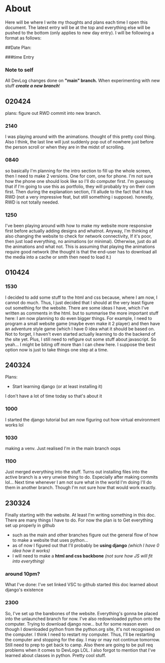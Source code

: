 # About
Here will be where I write my thoughts and plans each time I open this document. 
The latest entry will be at the top and everything else will be pushed to the bottom (only applies to new day entry).
I will be following a format as follows:

##Date
Plan:

###time
Entry

### Note to self
All DevLog changes done on **"main" branch.**
When experimenting with new stuff **_create a new branch_**!

## 020424
plans:
figure out RWD
commit into new branch.

### 2140
I was playing around with the animations. thought of this pretty cool thing. 
Also I think, the last line will just suddenly pop out of nowhere just before the person scroll or when they are in the midst of scrolling.
 

### 0840
so basically I'm planning for the intro section to fill up the whole screen, then I need to make 2 versions. One for com, one for phone. I'm not sure how the phone one should look like so I'll do computer first. I'm guessing that if I'm going to use this as portfolio, they will probably try on their com first. Then during the explanation section, I'll allude to the fact that it has RWD (not a very impressive feat, but still something i suppose). honestly, RWD is not totally needed. 

### 1250
I've been playing around with how to make my website more responsive first before actually adding designs and whatnot. 
Anyway, I'm thinking of also changing the website to check for network connectivity, If it's poor, then just load everything, no animations (or minimal). 
Otherwise, just do all the animations and what not. 
This is assuming that playing the animations require good network 
(the thought is that the end-user has to download all the media into a cache or smth then need to load it.)


## 010424
### 1530
I decided to add some stuff to the html and css because, where I am now, I cannot do much. Thus, I just decided that I should at the very least figure out something for the website. There are some ideas I have, which I've written as comments in the html. but to summarise the more important stuff here: I am now planning to do even bigger things. For example, I need to program a small website game (maybe even make it 2 player) and then have an adventure style game (which I have 0 idea what it should be based on. Not to forget, I haven't even started actually learning to do the backend of the site yet. Plus, I still need to refigure out some stuff about javascript. So yeah... I might be biting off more than I can chew here. I suppose the best option now is just to take things one step at a time. 

## 240324
Plans: 
- Start learning django (or at least installing it)

I don't have a lot of time today so that's about it
### 1000
I started the django tutorial but am now figuring out how virtual environment works lol
### 1030
making a venv. Just realised I'm in the main branch oops
### 1100
Just merged everything into the stuff. 
Turns out installing files into the active branch is a very unwise thing to do. Especially after making commits lol... 
Next time whenever I am not sure what in the world I'm doing I'll do them in another branch. Though I'm not sure how that would work exactly. 

## 230324
Finally starting with the website. At least I'm writing something in this doc. There are many things I have to do. For now the plan is to
Get everything set up properly in github
- such as the main and other branches
figure out the general flow of how to make a website that uses python...
- as of now I figured out that I'll probably be **using django** *(which I have 0 idea how it works)*
- I will need to make a **html and css backbone** *(not sure how JS will fit into everything)*

### around 10pm?
What I've done:
I've set linked VSC to github
started this doc
learned about django's existence

### 2300
So, I've set up the barebones of the website. Everything's gonna be placed into the unlaunched branch for now.
I've also redownloaded python onto the computer. Trying to download django now... but for some reason even though I downloaded python from the python.org site, it's not recognised on the computer. I think I need to restart my computer. 
Thus, I'll be restarting the computer and stopping for the day. I may or may not continue tomorrow. Still need to prep to get back to camp.
Also there are going to be pull req problems when it comes to DevLogs LOL.
I also forgot to mention that I've learned about classes in python. Pretty cool stuff.
